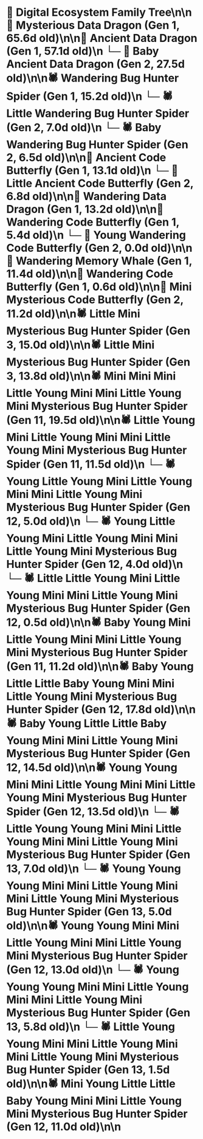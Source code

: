 # 🌳 Digital Ecosystem Family Tree\n\n🐉 Mysterious Data Dragon (Gen 1, 65.6d old)\n\n🐉 Ancient Data Dragon (Gen 1, 57.1d old)\n  └─ 🐉 Baby Ancient Data Dragon (Gen 2, 27.5d old)\n\n🕷️ Wandering Bug Hunter Spider (Gen 1, 15.2d old)\n  └─ 🕷️ Little Wandering Bug Hunter Spider (Gen 2, 7.0d old)\n  └─ 🕷️ Baby Wandering Bug Hunter Spider (Gen 2, 6.5d old)\n\n🦋 Ancient Code Butterfly (Gen 1, 13.1d old)\n  └─ 🦋 Little Ancient Code Butterfly (Gen 2, 6.8d old)\n\n🐉 Wandering Data Dragon (Gen 1, 13.2d old)\n\n🦋 Wandering Code Butterfly (Gen 1, 5.4d old)\n  └─ 🦋 Young Wandering Code Butterfly (Gen 2, 0.0d old)\n\n🐋 Wandering Memory Whale (Gen 1, 11.4d old)\n\n🦋 Wandering Code Butterfly (Gen 1, 0.6d old)\n\n🦋 Mini Mysterious Code Butterfly (Gen 2, 11.2d old)\n\n🕷️ Little Mini Mysterious Bug Hunter Spider (Gen 3, 15.0d old)\n\n🕷️ Little Mini Mysterious Bug Hunter Spider (Gen 3, 13.8d old)\n\n🕷️ Mini Mini Mini Little Young Mini Mini Little Young Mini Mysterious Bug Hunter Spider (Gen 11, 19.5d old)\n\n🕷️ Little Young Mini Little Young Mini Mini Little Young Mini Mysterious Bug Hunter Spider (Gen 11, 11.5d old)\n  └─ 🕷️ Young Little Young Mini Little Young Mini Mini Little Young Mini Mysterious Bug Hunter Spider (Gen 12, 5.0d old)\n  └─ 🕷️ Young Little Young Mini Little Young Mini Mini Little Young Mini Mysterious Bug Hunter Spider (Gen 12, 4.0d old)\n  └─ 🕷️ Little Little Young Mini Little Young Mini Mini Little Young Mini Mysterious Bug Hunter Spider (Gen 12, 0.5d old)\n\n🕷️ Baby Young Mini Little Young Mini Mini Little Young Mini Mysterious Bug Hunter Spider (Gen 11, 11.2d old)\n\n🕷️ Baby Young Little Little Baby Young Mini Mini Little Young Mini Mysterious Bug Hunter Spider (Gen 12, 17.8d old)\n\n🕷️ Baby Young Little Little Baby Young Mini Mini Little Young Mini Mysterious Bug Hunter Spider (Gen 12, 14.5d old)\n\n🕷️ Young Young Mini Mini Little Young Mini Mini Little Young Mini Mysterious Bug Hunter Spider (Gen 12, 13.5d old)\n  └─ 🕷️ Little Young Young Mini Mini Little Young Mini Mini Little Young Mini Mysterious Bug Hunter Spider (Gen 13, 7.0d old)\n  └─ 🕷️ Young Young Young Mini Mini Little Young Mini Mini Little Young Mini Mysterious Bug Hunter Spider (Gen 13, 5.0d old)\n\n🕷️ Young Young Mini Mini Little Young Mini Mini Little Young Mini Mysterious Bug Hunter Spider (Gen 12, 13.0d old)\n  └─ 🕷️ Young Young Young Mini Mini Little Young Mini Mini Little Young Mini Mysterious Bug Hunter Spider (Gen 13, 5.8d old)\n  └─ 🕷️ Little Young Young Mini Mini Little Young Mini Mini Little Young Mini Mysterious Bug Hunter Spider (Gen 13, 1.5d old)\n\n🕷️ Mini Young Little Little Baby Young Mini Mini Little Young Mini Mysterious Bug Hunter Spider (Gen 12, 11.0d old)\n\n